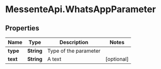 # MessenteApi.WhatsAppParameter

## Properties
Name | Type | Description | Notes
------------ | ------------- | ------------- | -------------
**type** | **String** | Type of the parameter | 
**text** | **String** | A text | [optional] 


